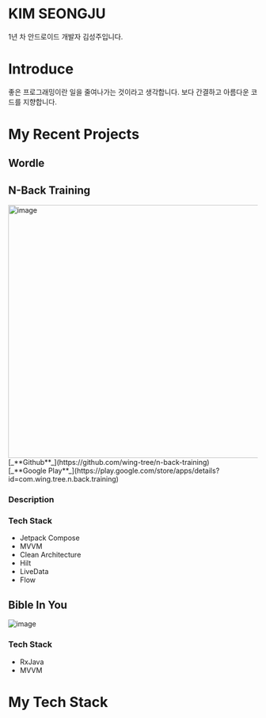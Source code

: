# KIM SEONGJU

1년 차 안드로이드 개발자 김성주입니다.
# Introduce
좋은 프로그래밍이란 일을 줄여나가는 것이라고 생각합니다.
보다 간결하고 아름다운 코드를 지향합니다.

# My Recent Projects
## Wordle

## N-Back Training
<img src="https://github.com/wing-tree/wing-tree/blob/master/image/graphic_image_en.png" alt="image" width="512"/>
[_**Github**_](https://github.com/wing-tree/n-back-training)</br>
[_**Google Play**_](https://play.google.com/store/apps/details?id=com.wing.tree.n.back.training)

### Description


### Tech Stack
- Jetpack Compose
- MVVM
- Clean Architecture
- Hilt
- LiveData
- Flow

## Bible In You
![image](https://github.com/wing-tree/wing-tree/blob/master/image/graphic_image_bible_in_you.png)
### Tech Stack
- RxJava
- MVVM

# My Tech Stack
